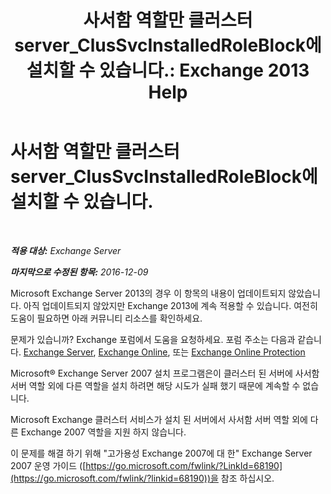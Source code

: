 ﻿---
title: '사서함 역할만 클러스터 server_ClusSvcInstalledRoleBlock에 설치할 수 있습니다.: Exchange 2013 Help'
TOCTitle: 사서함 역할만 클러스터 server_ClusSvcInstalledRoleBlock에 설치할 수 있습니다.
ms:assetid: 3e20f408-2b8d-47c2-a402-07232ab9f234
ms:mtpsurl: https://technet.microsoft.com/ko-kr/library/ms.exch.setupreadiness.clussvcinstalledroleblock(v=EXCHG.150)
ms:contentKeyID: 50482935
ms.date: 05/22/2018
mtps_version: v=EXCHG.150
ms.translationtype: MT
---

# 사서함 역할만 클러스터 server\_ClusSvcInstalledRoleBlock에 설치할 수 있습니다.

 

_**적용 대상:** Exchange Server_

_**마지막으로 수정된 항목:** 2016-12-09_

Microsoft Exchange Server 2013의 경우 이 항목의 내용이 업데이트되지 않았습니다. 아직 업데이트되지 않았지만 Exchange 2013에 계속 적용할 수 있습니다. 여전히 도움이 필요하면 아래 커뮤니티 리소스를 확인하세요.

문제가 있습니까? Exchange 포럼에서 도움을 요청하세요. 포럼 주소는 다음과 같습니다. [Exchange Server](https://go.microsoft.com/fwlink/p/?linkid=60612), [Exchange Online](https://go.microsoft.com/fwlink/p/?linkid=267542), 또는 [Exchange Online Protection](https://go.microsoft.com/fwlink/p/?linkid=285351)

Microsoft® Exchange Server 2007 설치 프로그램은이 클러스터 된 서버에 사서함 서버 역할 외에 다른 역할을 설치 하려면 해당 시도가 실패 했기 때문에 계속할 수 없습니다.

Microsoft Exchange 클러스터 서비스가 설치 된 서버에서 사서함 서버 역할 외에 다른 Exchange 2007 역할을 지원 하지 않습니다.

이 문제를 해결 하기 위해 "고가용성 Exchange 2007에 대 한" Exchange Server 2007 운영 가이드 ([https://go.microsoft.com/fwlink/?LinkId=68190](https://go.microsoft.com/fwlink/?linkid=68190))을 참조 하십시오.

